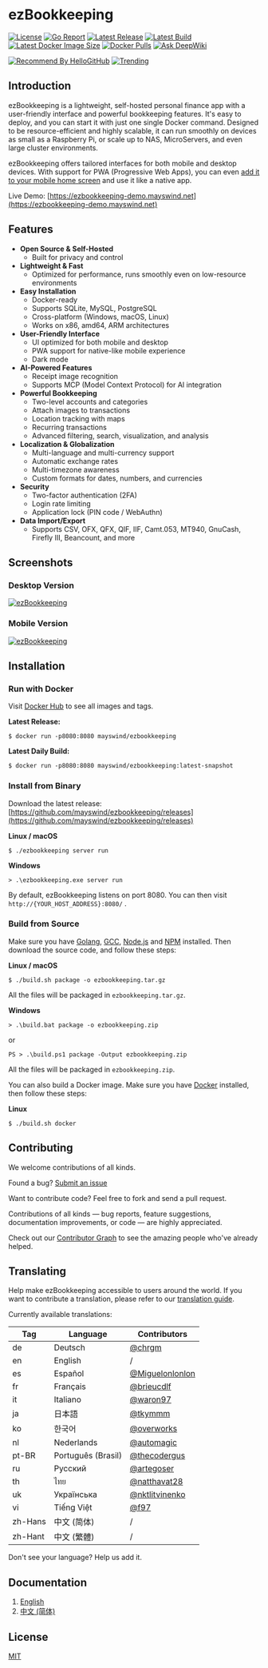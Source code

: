 # ezBookkeeping
[![License](https://img.shields.io/badge/license-MIT-green.svg)](https://github.com/mayswind/ezbookkeeping/blob/master/LICENSE)
[![Go Report](https://goreportcard.com/badge/github.com/mayswind/ezbookkeeping)](https://goreportcard.com/report/github.com/mayswind/ezbookkeeping)
[![Latest Release](https://img.shields.io/github/release/mayswind/ezbookkeeping.svg?style=flat)](https://github.com/mayswind/ezbookkeeping/releases)
[![Latest Build](https://img.shields.io/github/actions/workflow/status/mayswind/ezbookkeeping/build-snapshot.yml?branch=main)](https://github.com/mayswind/ezbookkeeping/actions)
[![Latest Docker Image Size](https://img.shields.io/docker/image-size/mayswind/ezbookkeeping.svg?style=flat)](https://hub.docker.com/r/mayswind/ezbookkeeping)
[![Docker Pulls](https://img.shields.io/docker/pulls/mayswind/ezbookkeeping)](https://hub.docker.com/r/mayswind/ezbookkeeping)
[![Ask DeepWiki](https://deepwiki.com/badge.svg)](https://deepwiki.com/mayswind/ezbookkeeping)

[![Recommend By HelloGitHub](https://api.hellogithub.com/v1/widgets/recommend.svg?rid=ded5af09da574ec1811ddb154f1b2093&claim_uid=LT7EZxeBukCnh0K)](https://hellogithub.com/en/repository/mayswind/ezbookkeeping)
[![Trending](https://trendshift.io/api/badge/repositories/12917)](https://trendshift.io/repositories/12917)

## Introduction
ezBookkeeping is a lightweight, self-hosted personal finance app with a user-friendly interface and powerful bookkeeping features. It's easy to deploy, and you can start it with just one single Docker command. Designed to be resource-efficient and highly scalable, it can run smoothly on devices as small as a Raspberry Pi, or scale up to NAS, MicroServers, and even large cluster environments.

ezBookkeeping offers tailored interfaces for both mobile and desktop devices. With support for PWA (Progressive Web Apps), you can even [add it to your mobile home screen](https://raw.githubusercontent.com/wiki/mayswind/ezbookkeeping/img/mobile/add_to_home_screen.gif) and use it like a native app.

Live Demo: [https://ezbookkeeping-demo.mayswind.net](https://ezbookkeeping-demo.mayswind.net)

## Features
- **Open Source & Self-Hosted**
    - Built for privacy and control
- **Lightweight & Fast**
    - Optimized for performance, runs smoothly even on low-resource environments
- **Easy Installation**
    - Docker-ready
    - Supports SQLite, MySQL, PostgreSQL
    - Cross-platform (Windows, macOS, Linux)
    - Works on x86, amd64, ARM architectures
- **User-Friendly Interface**
    - UI optimized for both mobile and desktop
    - PWA support for native-like mobile experience
    - Dark mode
- **AI-Powered Features**
    - Receipt image recognition
    - Supports MCP (Model Context Protocol) for AI integration
- **Powerful Bookkeeping**
    - Two-level accounts and categories
    - Attach images to transactions
    - Location tracking with maps
    - Recurring transactions
    - Advanced filtering, search, visualization, and analysis
- **Localization & Globalization**
    - Multi-language and multi-currency support
    - Automatic exchange rates
    - Multi-timezone awareness
    - Custom formats for dates, numbers, and currencies
- **Security**
    - Two-factor authentication (2FA)
    - Login rate limiting
    - Application lock (PIN code / WebAuthn)
- **Data Import/Export**
    - Supports CSV, OFX, QFX, QIF, IIF, Camt.053, MT940, GnuCash, Firefly III, Beancount, and more

## Screenshots
### Desktop Version
[![ezBookkeeping](https://raw.githubusercontent.com/wiki/mayswind/ezbookkeeping/img/desktop/en.png)](https://raw.githubusercontent.com/wiki/mayswind/ezbookkeeping/img/desktop/en.png)

### Mobile Version
[![ezBookkeeping](https://raw.githubusercontent.com/wiki/mayswind/ezbookkeeping/img/mobile/en.png)](https://raw.githubusercontent.com/wiki/mayswind/ezbookkeeping/img/mobile/en.png)

## Installation
### Run with Docker
Visit [Docker Hub](https://hub.docker.com/r/mayswind/ezbookkeeping) to see all images and tags.

**Latest Release:**

    $ docker run -p8080:8080 mayswind/ezbookkeeping

**Latest Daily Build:**

    $ docker run -p8080:8080 mayswind/ezbookkeeping:latest-snapshot

### Install from Binary
Download the latest release: [https://github.com/mayswind/ezbookkeeping/releases](https://github.com/mayswind/ezbookkeeping/releases)

**Linux / macOS**

    $ ./ezbookkeeping server run

**Windows**

    > .\ezbookkeeping.exe server run

By default, ezBookkeeping listens on port 8080. You can then visit `http://{YOUR_HOST_ADDRESS}:8080/` .

### Build from Source
Make sure you have [Golang](https://golang.org/), [GCC](https://gcc.gnu.org/), [Node.js](https://nodejs.org/) and [NPM](https://www.npmjs.com/) installed. Then download the source code, and follow these steps:

**Linux / macOS**

    $ ./build.sh package -o ezbookkeeping.tar.gz

All the files will be packaged in `ezbookkeeping.tar.gz`.

**Windows**

    > .\build.bat package -o ezbookkeeping.zip

or

    PS > .\build.ps1 package -Output ezbookkeeping.zip

All the files will be packaged in `ezbookkeeping.zip`.

You can also build a Docker image. Make sure you have [Docker](https://www.docker.com/) installed, then follow these steps:

**Linux**

    $ ./build.sh docker

## Contributing
We welcome contributions of all kinds.

Found a bug? [Submit an issue](https://github.com/mayswind/ezbookkeeping/issues)

Want to contribute code? Feel free to fork and send a pull request.

Contributions of all kinds — bug reports, feature suggestions, documentation improvements, or code — are highly appreciated.

Check out our [Contributor Graph](https://github.com/mayswind/ezbookkeeping/graphs/contributors) to see the amazing people who've already helped.

## Translating
Help make ezBookkeeping accessible to users around the world. If you want to contribute a translation, please refer to our [translation guide](https://ezbookkeeping.mayswind.net/translating).

Currently available translations:

| Tag | Language | Contributors |
| --- | --- | --- |
| de | Deutsch | [@chrgm](https://github.com/chrgm) |
| en | English | / |
| es | Español | [@Miguelonlonlon](https://github.com/Miguelonlonlon) |
| fr | Français | [@brieucdlf](https://github.com/brieucdlf) |
| it | Italiano | [@waron97](https://github.com/waron97) |
| ja | 日本語 | [@tkymmm](https://github.com/tkymmm) |
| ko | 한국어 | [@overworks](https://github.com/overworks) |
| nl | Nederlands | [@automagic](https://github.com/automagics) |
| pt-BR | Português (Brasil) | [@thecodergus](https://github.com/thecodergus) |
| ru | Русский | [@artegoser](https://github.com/artegoser) |
| th | ไทย | [@natthavat28](https://github.com/natthavat28) |
| uk | Українська | [@nktlitvinenko](https://github.com/nktlitvinenko) |
| vi | Tiếng Việt | [@f97](https://github.com/f97) |
| zh-Hans | 中文 (简体) | / |
| zh-Hant | 中文 (繁體) | / |

Don't see your language? Help us add it.

## Documentation
1. [English](https://ezbookkeeping.mayswind.net)
1. [中文 (简体)](https://ezbookkeeping.mayswind.net/zh_Hans)

## License
[MIT](https://github.com/mayswind/ezbookkeeping/blob/master/LICENSE)
